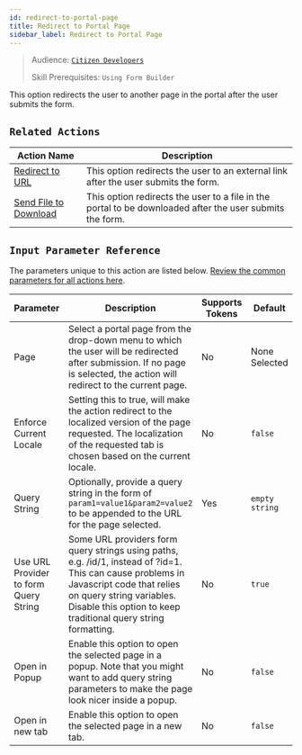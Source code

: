 ```yaml
---
id: redirect-to-portal-page
title: Redirect to Portal Page
sidebar_label: Redirect to Portal Page
---
```


> Audience: [`Citizen Developers`](/docs/audience#citizen-developers)
>
> Skill Prerequisites: `Using Form Builder`

This option redirects the user to another page in the portal after the user submits the form.

## `Related Actions`

| Action Name                                     | Description                                                                                                                  |
| ----------------------------------------------- | ---------------------------------------------------------------------------------------------------------------------------- |
| [Redirect to URL](/docs/actions/redirect-to-url) | This option redirects the user to an external link after the user submits the form. |
| [Send File to Download](/docs/actions/send-file-to-download) | This option redirects the user to a file in the portal to be downloaded after the user submits the form. |

## `Input Parameter Reference`

The parameters unique to this action are listed below. [Review the common parameters for all actions here](/docs/actions/common-parameters).

| Parameter | Description | Supports Tokens | Default | Required |
| -- | -- | -- | -- | -- |
| Page | Select a portal page from the drop-down menu to which the user will be redirected after submission. If no page is selected, the action will redirect to the current page. | No | None Selected | Yes |
| Enforce Current Locale | Setting this to true, will make the action redirect to the localized version of the page requested. The localization of the requested tab is chosen based on the current locale. | No |`false` | No |
| Query String | Optionally, provide a query string in the form of `param1=value1&param2=value2` to be appended to the URL for the page selected. | Yes |`empty string` | No |
| Use URL Provider to form Query String | Some URL providers form query strings using paths, e.g. /id/1, instead of ?id=1. This can cause problems in Javascript code that relies on query string variables. Disable this option to keep traditional query string formatting. | No |`true` | No |
| Open in Popup | Enable this option to open the selected page in a popup. Note that you might want to add query string parameters to make the page look nicer inside a popup. | No |`false` | No |
| Open in new tab | Enable this option to open the selected page in a new tab. | No |`false` | No |
